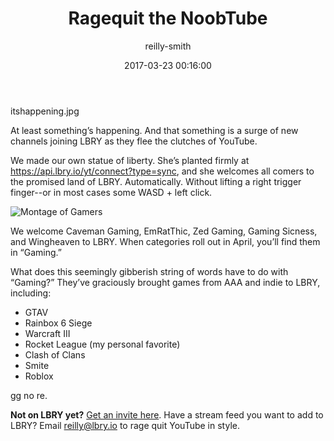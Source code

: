 ﻿---
author: reilly-smith
title: 'Ragequit the NoobTube'
date: '2017-03-23 00:16:00'
cover: 'montage-banner.PNG'
---
itshappening.jpg

At least something’s happening. And that something is a surge of new channels joining LBRY as they flee the clutches of YouTube.

We made our own statue of liberty. She’s planted firmly at https://api.lbry.io/yt/connect?type=sync, and she welcomes all comers to the promised land of LBRY. Automatically. Without lifting a right trigger finger--or in most cases some WASD + left click.

![Montage of Gamers](/img/news/montage-inline.png)

We welcome Caveman Gaming, EmRatThic, Zed Gaming, Gaming Sicness, and Wingheaven to LBRY. When categories roll out in April, you’ll find them in “Gaming.”

What does this seemingly gibberish string of words have to do with “Gaming?” They’ve graciously brought games from AAA and indie to LBRY, including:
- GTAV
- Rainbox 6 Siege
- Warcraft III
- Rocket League (my personal favorite)
- Clash of Clans
- Smite
- Roblox

gg no re.

**Not on LBRY yet?** [Get an invite here](https://lbry.io/get). Have a stream feed you want to add to LBRY? Email reilly@lbry.io to rage quit YouTube in style.
